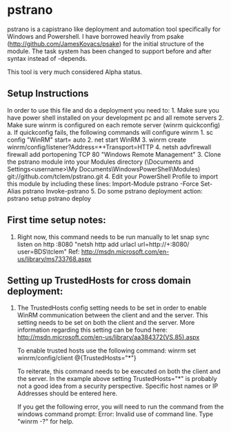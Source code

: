 pstrano
===================

pstrano is a capistrano like deployment and automation tool specifically for Windows and Powershell. I have borrowed heavily from psake (http://github.com/JamesKovacs/psake) for the initial structure of the module. The task system has been changed to support before and after syntax instead of -depends.

This tool is very much considered Alpha status.

Setup Instructions
--------------------
 In order to use this file and do a deployment you need to:
	1. Make sure you have power shell installed on your development pc and all remote servers
	2. Make sure winrm is configured on each remote server (winrm quickconfig)
		a. If quickconfig fails, the following commands will configure winrm
			1. sc config "WinRM" start= auto
			2. net start WinRM
			3. winrm create winrm/config/listener?Address=*+Transport=HTTP
			4. netsh advfirewall firewall add portopening TCP 80 "Windows Remote Management"
	3. Clone the pstrano module into your Modules directory (\Documents and Settings\<username>\My Documents\WindowsPowerShell\Modules) 
		git://github.com/tclem/pstrano.git
	4. Edit your PowerShell Profile to import this module by including these lines:
		Import-Module pstrano -Force
		Set-Alias pstrano Invoke-pstrano
	5. Do some pstrano deployment action:
		pstrano setup
		pstrano deploy

		
 First time setup notes:
--------------------
 1. Right now, this command needs to be run manually to let snap sync listen on http :8080
 		"netsh http add urlacl url=http://+:8080/ user=BDS\tclem"
 		Ref: http://msdn.microsoft.com/en-us/library/ms733768.aspx


 Setting up TrustedHosts for cross domain deployment: 
 --------------------
 1. The TrustedHosts config setting needs to be set in order to enable WinRM communication between the client and 
    and the server. This setting needs to be set on both the client and the server. More information 
    regarding this setting can be found here: http://msdn.microsoft.com/en-us/library/aa384372(VS.85).aspx

    To enable trusted hosts use the following command:
			winrm set winrm/config/client @{TrustedHosts="*"}
	
    To reiterate, this command needs to be executed on both the client and the server. In the example above setting 
    TrustedHosts="*" is probably not a good idea from a security perspective. Specific host
    names or IP Addresses should be entered here. 

    If you get the following error, you will need to run the command from the windows command prompt: 
			Error: Invalid use of command line. Type "winrm -?" for help. 

		
